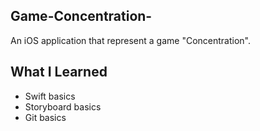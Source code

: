 ## Game-Concentration-

An iOS application that represent a game "Concentration".

## What I Learned
 - Swift basics
 - Storyboard basics
 - Git basics
